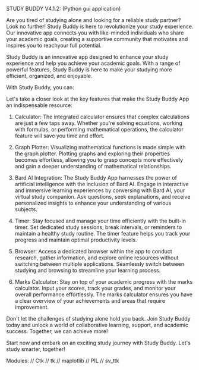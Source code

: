 STUDY BUDDY V4.1.2: (Python gui application)

Are you tired of studying alone and looking for a reliable study partner? Look no further! Study Buddy is here to revolutionize your study experience. Our innovative app connects you with like-minded individuals who share your academic goals, creating a supportive community that motivates and inspires you to reachyour full potential.

Study Buddy is an innovative app designed to enhance your study experience and help you achieve your academic goals. With a range of powerful features, Study Buddy is here to make your studying more efficient, organized, and enjoyable.

With Study Buddy, you can:

Let's take a closer look at the key features that make the Study Buddy App an indispensable resource:

1. Calculator: The integrated calculator ensures that complex calculations are just a few taps away. Whether you're solving equations, working with formulas, or performing mathematical operations, the calculator feature will save you time and effort.

2. Graph Plotter: Visualizing mathematical functions is made simple with the graph plotter. Plotting graphs and exploring their properties becomes effortless, allowing you to grasp concepts more effectively and gain a deeper understanding of mathematical relationships.

3. Bard AI Integration: The Study Buddy App harnesses the power of artificial intelligence with the inclusion of Bard AI. Engage in interactive and immersive learning experiences by conversing with Bard AI, your virtual study companion. Ask questions, seek explanations, and receive personalized insights to enhance your understanding of various subjects.

4. Timer: Stay focused and manage your time efficiently with the built-in timer. Set dedicated study sessions, break intervals, or reminders to maintain a healthy study routine. The timer feature helps you track your progress and maintain optimal productivity levels.

5. Browser: Access a dedicated browser within the app to conduct research, gather information, and explore online resources without switching between multiple applications. Seamlessly switch between studying and browsing to streamline your learning process.

6. Marks Calculator: Stay on top of your academic progress with the marks calculator. Input your scores, track your grades, and monitor your overall performance effortlessly. The marks calculator ensures you have a clear overview of your achievements and areas that require improvement.


Don't let the challenges of studying alone hold you back. Join Study Buddy today and unlock a world of collaborative learning, support, and academic success. Together, we can achieve more!

Start now and embark on an exciting study journey with Study Buddy. Let's study smarter, together!

Modules: 
// Ctk
// tk
// maplotlib
// PIL
// sv_ttk